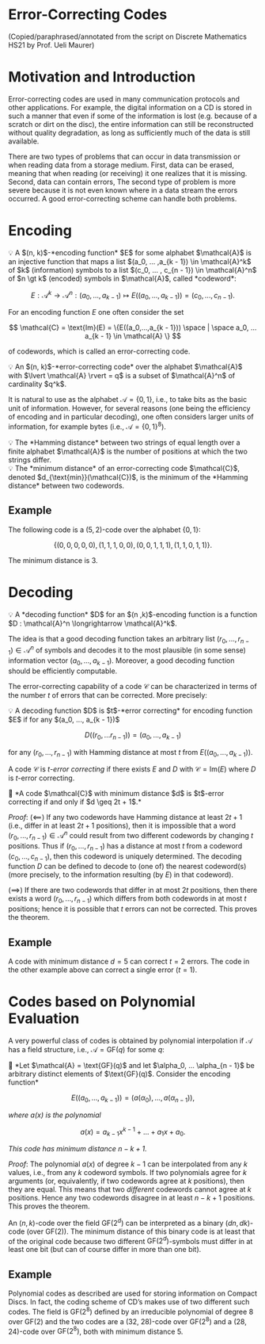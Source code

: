 # Error-Correcting Codes

(Copied/paraphrased/annotated from the script on Discrete Mathematics HS21 by Prof. Ueli Maurer)

# Motivation and Introduction

Error-correcting codes are used in many communication protocols and other applications. For example, the digital information on a CD is stored in such a manner that even if some of the information is lost (e.g. because of a scratch or dirt on the disc), the entire information can still be reconstructed without quality degradation, as long as sufficiently much of the data is still available.

There are two types of problems that can occur in data transmission or when reading data from a storage medium. First, data can be erased, meaning that when reading (or receiving) it one realizes that it is missing. Second, data can contain errors, The second type of problem is more severe because it is not even known where in a data stream the errors occurred. A good error-correcting scheme can handle both problems.

# Encoding

<aside>
💡 A $(n, k)$-*encoding function* $E$ for some alphabet $\mathcal{A}$ is an injective function that maps a list $(a_0, ... ,a_{k - 1}) \in \mathcal{A}^k$ of $k$ (information) symbols to a list $(c_0, ... , c_{n - 1}) \in \mathcal{A}^n$ of $n \gt k$ (encoded) symbols in $\mathcal{A}$, called *codeword*:

$$
E : \mathcal{A}^k \longrightarrow \mathcal{A}^n : (a_0, ... ,a_{k - 1}) \longmapsto E((a_0, ... , a_{k - 1})) = (c_0, ... , c_{n - 1}).
$$

</aside>

For an encoding function $E$ one often consider the set

$$
\mathcal{C} = \text{Im}(E) = \{E((a_0,...,a_{k - 1})) \space | \space a_0, ... a_{k - 1} \in \mathcal{A} \}
$$

of codewords, which is called an error-correcting code.

<aside>
💡 An $(n, k)$-*error-correcting code* over the alphabet $\mathcal{A}$ with $\lvert \mathcal{A} \rvert = q$ is a subset of $\mathcal{A}^n$ of cardinality $q^k$.

</aside>

It is natural to use as the alphabet $\mathcal{A} = \{0,1\}$, i.e., to take bits as the basic unit of information. However, for several reasons (one being the efficiency of encoding and in particular decoding), one often considers larger units of information, for example bytes (i.e., $\mathcal{A} = \{0, 1\}^8$).

<aside>
💡 The *Hamming distance* between two strings of equal length over a finite alphabet $\mathcal{A}$ is the number of positions at which the two strings differ.

</aside>

<aside>
💡 The *minimum distance* of an error-correcting code $\mathcal{C}$, denoted $d_{\text{min}}(\mathcal{C})$, is the minimum of the *Hamming distance* between two codewords.

</aside>

## Example

The following code is a $(5, 2)$-code over the alphabet $\{0, 1\}$:

$$
\{(0, 0, 0, 0, 0), (1, 1, 1, 0, 0), (0, 0, 1, 1, 1), (1, 1, 0, 1, 1)\}.
$$

The minimum distance is 3.

# Decoding

<aside>
💡 A *decoding function* $D$ for an $(n ,k)$-encoding function is a function $D : \mathcal{A}^n \longrightarrow \mathcal{A}^k$.

</aside>

The idea is that a good decoding function takes an arbitrary list $(r_0, ... ,r_{n - 1}) \in \mathcal{A}^n$ of symbols and decodes it to the most plausible (in some sense) information vector $(a_0, ..., a_{k - 1})$. Moreover, a good decoding function should be efficiently computable.

The error-correcting capability of a code $\mathcal{C}$ can be characterized in terms of the number $t$ of errors that can be corrected. More precisely:

<aside>
💡 A decoding function $D$ is $t$-*error correcting* for encoding function $E$ if for any $(a_0, ..., a_{k - 1})$

$$
D((r_0, ... r_{n - 1})) = (a_0, ... , a_{k - 1})
$$

for any $(r_0, ..., r_{n - 1})$ with Hamming distance at most $t$ from $E((a_0, ..., a_{k - 1}))$.

A code $\mathcal{C}$ is $t$-*error correcting* if there exists $E$ and $D$ with $\mathcal{C} = \text{Im}(E)$ where $D$ is $t$-error correcting.

</aside>

<aside>
📖 *A code $\mathcal{C}$ with minimum distance $d$ is $t$-error correcting if and only if $d \geq 2t + 1$.*

</aside>

*Proof*: ($\impliedby$) If any two codewords have Hamming distance at least $2t + 1$ (i.e., differ in at least $2t + 1$ positions), then it is impossible that a word $(r_0, ... , r_{n - 1}) \in \mathcal{A} ^ n$ could result from two different codewords by changing $t$ positions. Thus if $(r_0, ... , r_{n - 1})$ has a distance at most $t$ from a codeword $(c_0, ..., c_{n - 1})$, then this codeword is uniquely determined. The decoding function $D$ can be defined to decode to (one of) the nearest codeword(s) (more precisely, to the information resulting (by $E$) in that codeword).

($\implies$) If there are two codewords that differ in at most $2t$ positions, then there exists a word $(r_0, ... , r_{n - 1})$ which differs from both codewords in at most $t$ positions; hence it is possible that $t$ errors can not be corrected. This proves the theorem.

## Example

A code with minimum distance $d = 5$ can correct $t = 2$ errors. The code in the other example above can correct a single error ($t = 1$).

# Codes based on Polynomial Evaluation

A very powerful class of codes is obtained by polynomial interpolation if $\mathcal{A}$ has a field structure, i.e., $\mathcal{A} = \text{GF}(q)$ for some $q$:

<aside>
📖 *Let $\mathcal{A} = \text{GF}(q)$ and let $\alpha_0, ... \alpha_{n - 1}$ be arbitrary distinct elements of $\text{GF}(q)$. Consider the encoding function*

$$
E((a_0,..., a_{k - 1})) = (a(\alpha_0),...,a(\alpha_{n - 1})),
$$

*where $a(x)$ is the polynomial*

$$
a(x) = a_{k - 1}x^{k - 1} + ... + a_1x + a_0.
$$

*This code has minimum distance $n - k + 1$.*

</aside>

*Proof*: The polynomial $a(x)$ of degree $k - 1$ can be interpolated from any $k$ values, i.e., from any $k$ codeword symbols. If two polynomials agree for $k$ arguments (or, equivalently, if two codewords agree at $k$ positions), then they are equal. This means that two *different* codewords cannot agree at $k$ positions. Hence any two codewords disagree in at least $n - k + 1$ positions. This proves the theorem.

An ($n,k$)-code over the field $\text{GF}(2^d)$ can be interpreted as a binary ($dn, dk$)-code (over $\text{GF}(2)$). The minimum distance of this binary code is at least that of the original code because two different $\text{GF}(2^d)$-symbols must differ in at least one bit (but can of course differ in more than one bit).

## Example

Polynomial codes as described are used for storing information on Compact Discs. In fact, the coding scheme of CD’s makes use of two different such codes. The field is $\text{GF}(2^8)$ defined by an irreducible polynomial of degree 8 over $\text{GF}(2)$ and the two codes are a (32, 28)-code over $\text{GF}(2^8)$ and a (28, 24)-code over $\text{GF}(2^8)$, both with minimum distance 5.
